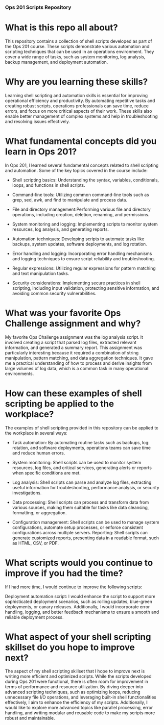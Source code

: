 ### Ops 201 Scripts Repository


# What is this repo all about?

This repository contains a collection of shell scripts developed as part of the Ops 201 course. These scripts demonstrate various automation and scripting techniques that can be used in an operations environment. They cover a wide range of tasks, such as system monitoring, log analysis, backup management, and deployment automation.

# Why are you learning these skills?

Learning shell scripting and automation skills is essential for improving operational efficiency and productivity. By automating repetitive tasks and creating robust scripts, operations professionals can save time, reduce errors, and focus on more critical aspects of their work. These skills also enable better management of complex systems and help in troubleshooting and resolving issues effectively.

# What fundamental concepts did you learn in Ops 201?

In Ops 201, I learned several fundamental concepts related to shell scripting and automation. Some of the key topics covered in the course include:

* Shell scripting basics: Understanding the syntax, variables, conditionals, loops, and functions in shell scripts.

* Command-line tools: Utilizing common command-line tools such as grep, sed, awk, and find to manipulate and process data.

* File and directory management:Performing various file and directory operations, including creation, deletion, renaming, and permissions.

* System monitoring and logging: Implementing scripts to monitor system resources, log analysis, and generating reports.

* Automation techniques: Developing scripts to automate tasks like backups, system updates, software deployments, and log rotation.

* Error handling and logging: Incorporating error handling mechanisms and logging techniques to ensure script reliability and troubleshooting.

* Regular expressions: Utilizing regular expressions for pattern matching and text manipulation tasks.

* Security considerations: Implementing secure practices in shell scripting, including input validation, protecting sensitive information, and avoiding common security vulnerabilities.

# What was your favorite Ops Challenge assignment and why? 

My favorite Ops Challenge assignment was the log analysis script. It involved creating a script that parsed log files, extracted relevant information, and generated a summary report. This assignment was particularly interesting because it required a combination of string manipulation, pattern matching, and data aggregation techniques. It gave me a practical understanding of how to process and derive insights from large volumes of log data, which is a common task in many operational environments.

# How can these examples of shell scripting be applied to the workplace?

The examples of shell scripting provided in this repository can be applied to the workplace in several ways:

* Task automation: By automating routine tasks such as backups, log rotation, and software deployments, operations teams can save time and reduce human errors.

* System monitoring: Shell scripts can be used to monitor system resources, log files, and critical services, generating alerts or reports when specific conditions are met.

* Log analysis: Shell scripts can parse and analyze log files, extracting useful information for troubleshooting, performance analysis, or security investigations.

* Data processing: Shell scripts can process and transform data from various sources, making them suitable for tasks like data cleansing, formatting, or aggregation.

* Configuration management: Shell scripts can be used to manage system configurations, automate setup processes, or enforce consistent configurations across multiple servers.
Reporting: Shell scripts can generate customized reports, presenting data in a readable format, such as HTML, CSV, or PDF.

# What scripts would you continue to improve if you had the time?

If I had more time, I would continue to improve the following scripts:

Deployment automation script: I would enhance the script to support more sophisticated deployment scenarios, such as rolling updates, blue-green deployments, or canary releases. Additionally, I would incorporate error handling, logging, and better feedback mechanisms to ensure a smooth and reliable deployment process.

# What aspect of your shell scripting skillset do you hope to improve next?

The aspect of my shell scripting skillset that I hope to improve next is writing more efficient and optimized scripts. While the scripts developed during Ops 201 were functional, there is often room for improvement in terms of performance and resource utilization. By diving deeper into advanced scripting techniques, such as optimizing loops, reducing unnecessary file I/O operations, and leveraging built-in shell functionalities effectively, I aim to enhance the efficiency of my scripts. Additionally, I would like to explore more advanced topics like parallel processing, error handling, and writing modular and reusable code to make my scripts more robust and maintainable.
